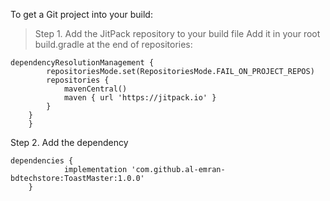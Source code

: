 To get a Git project into your build:

> Step 1. Add the JitPack repository to your build file
Add it in your root build.gradle at the end of repositories:

```
dependencyResolutionManagement {
		repositoriesMode.set(RepositoriesMode.FAIL_ON_PROJECT_REPOS)
		repositories {
			mavenCentral()
			maven { url 'https://jitpack.io' }
		}
	}
 	}
```
Step 2. Add the dependency

```
dependencies {
	        implementation 'com.github.al-emran-bdtechstore:ToastMaster:1.0.0'
	}
 ```
